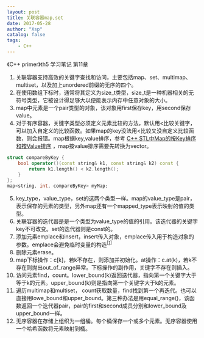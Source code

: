 ```yaml
---
layout: post
title: 关联容器map,set
date: 2017-05-28
author: "Xsp"
catalog: false
tags:
    - C++
---
```

《C++ primer》th5 学习笔记 第11章

1. 关联容器支持高效的关键字查找和访问，主要包括map、set、multimap、multiset，以及加上unordered前缀的无序的四个。
2. 在使用数组下标时，通常将其定义为size_t类型，size_t是一种机器相关的无符号类型，它被设计得足够大以便能表示内存中任意对象的大小。
3. map中元素是一个pair类型的对象，该对象用first保存key，用second保存value。
4. 对于有序容器，关键字类型必须定义元素比较的方法，默认用<比较关键字，可以加入自定义的比较函数。如果map的key没法用<比较又没自定义比较函数，则会报错。map根据key,value排序，参考 [C++ STL中Map的按Key排序和按Value排序](http://blog.csdn.net/iicy266/article/details/11906189) ，map按value排序需要先转换为vector。
```C++
struct compareByKey {
    bool operator()(const string& k1, const string& k2) const {
        return k1.length() < k2.length();
    }
};
map<string, int, compareByKey> myMap;
```
5. key_type，value_type，set的这两个类型一样。map的value_type是pair，表示保存的元素的类型，另外map还有一个mapped_type表示映射的值的类型。
6. 关联容器的迭代器是是一个类型为value_type的值的引用。该迭代器的关键字key不可改变。set的迭代器则是const的。
7. 添加元素emplace和insert，insert传入对象，emplace传入用于构造对象的参数。emplace会避免临时变量的构造<sup>[[1](http://blog.guorongfei.com/2016/03/16/cppx-stdlib-empalce/#fn2)]</sup>
8. 删除元素erase。
9. map下标操作：c[k]，若k不存在，则添加并初始化。at操作：c.at(k)，若k不存在则抛出out_of_range异常。下标操作的副作用，关键字不存在则插入。
10. 访问元素find，count。lower_bound(k)返回迭代器，指向第一个关键字大于等于k的元素。upper_bound(k)则是指向第一个关键字大于k的元素。
11. 遍历multimap和multiset， count获取数量，find找到第一个再迭代。也可以直接用lowe_bound和upper_bound。第三种办法是用equal_range()，该函数返回一个迭代器pair，pair的first和second成员分别和lower_bound及upper_bound一样。
12. 无序容器在存储上组织为一组桶。每个桶保存一个或多个元素。无序容器使用一个哈希函数将元素映射到桶。
